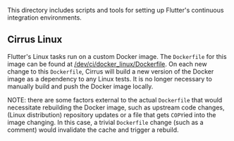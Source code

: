 This directory includes scripts and tools for setting up Flutter's continuous
integration environments.

## Cirrus Linux

Flutter's Linux tasks run on a custom Docker image. The `Dockerfile` for this
image can be found at [/dev/ci/docker_linux/Dockerfile](https://github.com/flutter/flutter/blob/master/dev/ci/docker_linux/Dockerfile).
On each new change to this `Dockerfile`, Cirrus will build a new version of
the Docker image as a dependency to any Linux tests. It is no longer necessary
to manually build and push the Docker image locally.

NOTE: there are some factors external to the actual `Dockerfile` that would
necessitate rebuilding the Docker image, such as upstream code changes, (Linux
distribution) repository updates or a file that gets `COPY`ied into the image
changing. In this case, a trivial `Dockerfile` change (such as a comment)
would invalidate the cache and trigger a rebuild.
